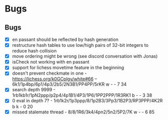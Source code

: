 # Bugs

## Bugs
- [X] en passant should be reflected by hash generation
- [X] restructure hash tables to use low/high pairs of 32-bit integers to reduce hash collision
- [X] move ordering might be wrong (see discord conversation with Jonas)
- [X] isCheck not working with en passant
- [X] support for lichess movetime feature in the beginning
- [X] doesn't prevent checkmate in one - https://lichess.org/k0GCplgy/white#66 – 6k1/1p4bp/6p1/4p3/2b5/2N3B1/PP4PP/5rKR w - - 7 34
- [X] search depth 9999 - 1rb1kb1r/1pN2ppp/p2p4/4p1B1/4P3/1P6/1PP2PPP/1R3RK1 b - - 3 38
- [X] 0 eval in depth 7? - 1rb1k2r/1p3ppp/8/1p2B3/3Pp3/1B2P3/RP3PPP/4K2R b k - 0 20
- [X] missed stalemate thread - 8/8/1R6/3k4/4pn2/5n2/5P2/7K w - - 6 85